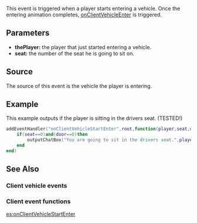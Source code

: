 This event is triggered when a player starts entering a vehicle. Once the entering animation completes, [onClientVehicleEnter](/docs/onClientVehicleEnter.md "wikilink") is triggered.

Parameters
----------

-   **thePlayer:** the player that just started entering a vehicle.
-   **seat:** the number of the seat he is going to sit on.

Source
------

The source of this event is the vehicle the player is entering.

Example
-------

This example outputs if the player is sitting in the drivers seat. (TESTED!)

``` lua
addEventHandler("onClientVehicleStartEnter",root,function(player,seat,door)
    if(seat==0)and(door==0)then
        outputChatBox("You are going to sit in the drivers seat.",player)
    end
end)
```

See Also
--------

### Client vehicle events

### Client event functions

[es:onClientVehicleStartEnter](/docs/es:onClientVehicleStartEnter.md "wikilink")
